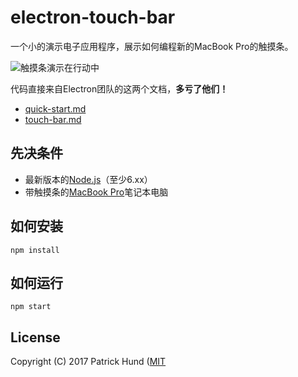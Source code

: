 # electron-touch-bar

一个小的演示电子应用程序，展示如何编程新的MacBook Pro的触摸条。

![触摸条演示在行动中](https://github.com/gaohanghang/electron-touch-bar/raw/master/touch-bar-demo.gif)

代码直接来自Electron团队的这两个文档，**多亏了他们！**

- [quick-start.md](https://github.com/electron/electron/blob/master/docs/tutorial/quick-start.md)
- [touch-bar.md](https://github.com/electron/electron/blob/master/docs/api/touch-bar.md)

## 先决条件

- 最新版本的[Node.js](https://nodejs.org/)（至少6.xx）
- 带触摸条的[MacBook Pro](http://www.apple.com/macbook-pro/)笔记本电脑

## 如何安装

```
npm install
```

## 如何运行

```
npm start
```

## License

Copyright (C) 2017 Patrick Hund ([MIT](https://github.com/gaohanghang/electron-touch-bar/blob/master/LICENSE)
